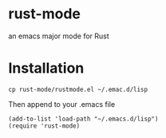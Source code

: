 # rust-mode
an emacs major mode for Rust

# Installation
`cp rust-mode/rustmode.el ~/.emac.d/lisp`

Then append to your .emacs file

```
(add-to-list 'load-path "~/.emacs.d/lisp")
(require 'rust-mode)
```
